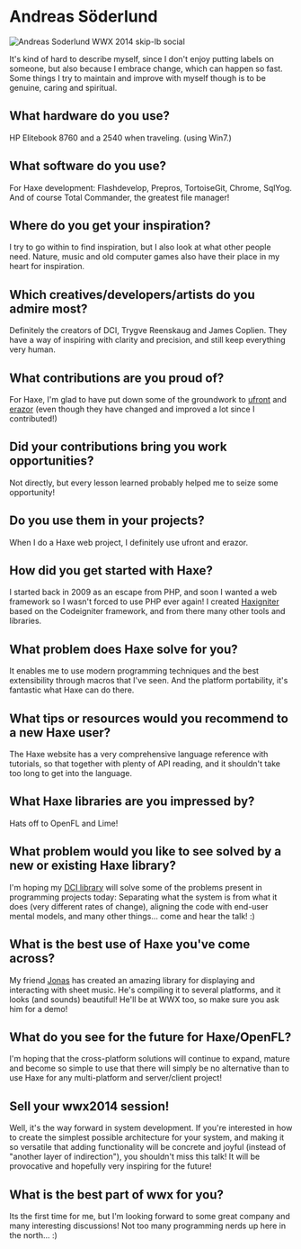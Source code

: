 [_template]: ../../interview.html
[_author]: https://github.com/ciscoheat "@ciscoheat"

# Andreas Söderlund

![Andreas Soderlund WWX 2014 skip-lb social](/img/wwx/2014/andreas_soderlund_wwx_2014.jpg "Andreas Söderlund")

It's kind of hard to describe myself, since I don't enjoy putting labels on someone, but also because I embrace change, which can happen so fast. Some things I try to maintain and improve with myself though is to be genuine, caring and spiritual.

## What hardware do you use?

HP Elitebook 8760 and a 2540 when traveling. (using Win7.)

## What software do you use?

For Haxe development: Flashdevelop, Prepros, TortoiseGit, Chrome, SqlYog. And of course Total Commander, the greatest file manager!

## Where do you get your inspiration?

I try to go within to find inspiration, but I also look at what other people need. Nature, music and old computer games also have their place in my heart for inspiration.

## Which creatives/developers/artists do you admire most?

Definitely the creators of DCI, Trygve Reenskaug and James Coplien. They have a way of inspiring with clarity and precision, and still keep everything very human.

## What contributions are you proud of?

For Haxe, I'm glad to have put down some of the groundwork to [ufront] and [erazor] (even though they have changed and improved a lot since I contributed!)

## Did your contributions bring you work opportunities?

Not directly, but every lesson learned probably helped me to seize some opportunity!

## Do you use them in your projects?

When I do a Haxe web project, I definitely use ufront and erazor.

## How did you get started with Haxe?

I started back in 2009 as an escape from PHP, and soon I wanted a web framework so I wasn't forced to use PHP ever again! I created [Haxigniter] based on the Codeigniter framework, and from there many other tools and libraries.

## What problem does Haxe solve for you?

It enables me to use modern programming techniques and the best extensibility through macros that I've seen. And the platform portability, it's fantastic what Haxe can do there.

## What tips or resources would you recommend to a new Haxe user?

The Haxe website has a very comprehensive language reference with tutorials, so that together with plenty of API reading, and it shouldn't take too long to get into the language.

## What Haxe libraries are you impressed by?

Hats off to OpenFL and Lime!

## What problem would you like to see solved by a new or existing Haxe library?

I'm hoping my [DCI library] will solve some of the problems present in programming projects today: Separating what the system is from what it does (very different rates of change), aligning the code with end-user mental models, and many other things... come and hear the talk! :)

## What is the best use of Haxe you've come across?

My friend [Jonas] has created an amazing library for displaying and interacting with sheet music. He's compiling it to several platforms, and it looks (and sounds) beautiful! He'll be at WWX too, so make sure you ask him for a demo!

## What do you see for the future for Haxe/OpenFL?

I'm hoping that the cross-platform solutions will continue to expand, mature and become so simple to use that there will simply be no alternative than to use Haxe for any multi-platform and server/client project!

## Sell your wwx2014 session!

Well, it's the way forward in system development. If you're interested in how to create the simplest possible architecture for your system, and making it so versatile that adding functionality will be concrete and joyful (instead of "another layer of indirection"), you shouldn't miss this talk! It will be provocative and hopefully very inspiring for the future!

## What is the best part of wwx for you?

Its the first time for me, but I'm looking forward to some great company and many interesting discussions! Not too many programming nerds up here in the north... :)

[ufront]: https://github.com/ufront/ufront "ufront on Github"
[erazor]: https://github.com/ciscoheat/erazor "erazor on Github"
[haxigniter]: https://github.com/ciscoheat/haxigniter "Haxigniter on Github"
[dci library]: https://github.com/ciscoheat/haxedci "DCI in Haxe"
[jonas]: https://github.com/cambiata "Jonas Nyström"